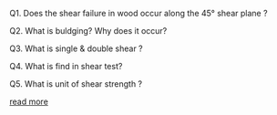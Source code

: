 Q1. Does the shear failure in wood occur along the 45° shear plane ?

Q2. What is buldging? Why does it occur?

Q3. What is single & double shear ?

Q4. What is find in shear test?

Q5. What is unit of shear strength ? 

<a href="docs/Exp-3-Shear-test.pdf">read more</a>
